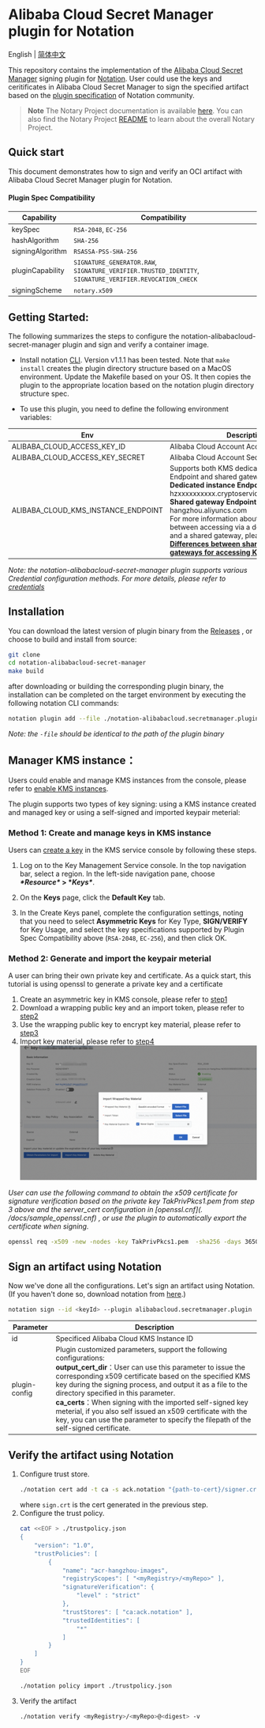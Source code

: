 # Alibaba Cloud Secret Manager plugin for Notation

English | [简体中文](./README-zh_CN.md)

This repository contains the implementation of the [Alibaba Cloud Secret Manager](https://www.alibabacloud.com/help/en/kms/support/overview-6) signing plugin for [Notation](https://notaryproject.dev/). User could use the keys and ceritificates in Alibaba Cloud Secret Manager to sign the specified artifact based on the [plugin specification](https://github.com/notaryproject/specifications/blob/main/specs/plugin-extensibility.md) of Notation community.

> **Note** The Notary Project documentation is available [here](https://notaryproject.dev/docs/). You can also find the Notary Project [README](https://github.com/notaryproject/.github/blob/main/README.md) to learn about the overall Notary Project.



## Quick start

This document demonstrates how to sign and verify an OCI artifact with Alibaba Cloud Secret Manager plugin for Notation.


#### Plugin Spec Compatibility

| Capability       | Compatibility                                              |
| ---------------- | ---------------------------------------------------------- |
| keySpec          | `RSA-2048`, `EC-256`                             |
| hashAlgorithm    | `SHA-256`                                                  |
| signingAlgorithm | `RSASSA-PSS-SHA-256`                                       |
| pluginCapability | `SIGNATURE_GENERATOR.RAW`, `SIGNATURE_VERIFIER.TRUSTED_IDENTITY`, `SIGNATURE_VERIFIER.REVOCATION_CHECK` |
| signingScheme    | `notary.x509`                                              |



## Getting Started:

The following summarizes the steps to configure the notation-alibabacloud-secret-manager plugin and sign and verify a container image.

- Install notation [CLI](https://github.com/notaryproject/notation/releases/tag/v1.1.1). Version v1.1.1 has been tested. Note that `make install` creates the plugin directory structure based on a MacOS environment. Update the Makefile based on your OS. It then copies the plugin to the appropriate location based on the notation plugin directory structure spec.

- To use this plugin, you need to define the following environment variables:

| Env                                 | Description                                                  |
| ----------------------------------- | ------------------------------------------------------------ |
| ALIBABA_CLOUD_ACCESS_KEY_ID         | Alibaba Cloud Account Access Key ID                          |
| ALIBABA_CLOUD_ACCESS_KEY_SECRET     | Alibaba Cloud Account Secret Access Key                      |
| ALIBABA_CLOUD_KMS_INSTANCE_ENDPOINT | Supports both KMS dedicated instance Endpoint and shared gateway Endpoint.  <br />**Dedicated instance Endpoint example**: kst-hzxxxxxxxxxx.cryptoservice.kms.aliyuncs.com<br />   **Shared gateway Endpoint example**: kms.cn-hangzhou.aliyuncs.com   <br />For more information about the differences between accessing via a dedicated gateway and a shared gateway, please refer to [**Differences between shared and dedicated gateways for accessing KMS**](https://www.alibabacloud.com/help/en/kms/key-management-service/developer-reference/classic-kms-sdkclassic-kms-sdk/#26484656d84ey) |

*Note: the notation-alibabacloud-secret-manager plugin supports various Credential configuration methods. For more details, please refer to [credentials](https://aliyuncontainerservice.github.io/ack-ram-tool/#credentials)*

## Installation

You can download the latest version of plugin binary from the [Releases](https://github.com/AliyunContainerService/notation-alibabacloud-secret-manager/releases) , or choose to build and install from source:

```bash
git clone
cd notation-alibabacloud-secret-manager
make build
```


after downloading or building the corresponding plugin binary, the installation can be completed on the target environment by executing the following notation CLI commands:

```bash
notation plugin add --file ./notation-alibabacloud.secretmanager.plugin
```

*Note: the `-file`  should be identical to the path of the plugin binary*



## Manager KMS instance：

Users could enable and manage KMS instances from the console, please refer to  [enable KMS instances](https://www.alibabacloud.com/help/en/kms/key-management-service/user-guide/manage-kms-instances#section-yal-idg-c4y).

The plugin supports two types of key signing: using a KMS instance created and managed key or using a self-signed and imported keypair meterial:

### Method 1: Create and manage keys in KMS instance

Users can [create a key](https://help.aliyun.com/en/kms/key-management-service/user-guide/manage-keys-2) in the KMS service console by following these steps.

1. Log on to the Key Management Service console. In the top navigation bar, select a region. In the left-side navigation pane, choose ***\*Resource\** > \**Keys\****.

2. On the **Keys** page, click the **Default Key** tab.

3. In the Create Keys panel, complete the configuration settings, noting that you need to select **Asymmetric Keys** for Key Type, **SIGN/VERIFY** for Key Usage,  and select the key specifications supported by Plugin Spec Compatibility above (`RSA-2048`, `EC-256`), and then click OK.



### Method 2:  Generate and import the keypair meterial

A user can bring their own private key and certificate. As a quick start, this tutorial is using openssl to generate a private key and a certificate

1. Create an asymmetric key in KMS console, please refer to [step1](https://www.alibabacloud.com/help/en/kms/user-guide/import-key-material-into-an-asymmetric-key#p-qcf-3d4-pel)
2. Download a wrapping public key and an import token, please refer to [step2](https://www.alibabacloud.com/help/en/kms/user-guide/import-key-material-into-an-asymmetric-key#p-f9p-n7u-88m)
3. Use the wrapping public key to encrypt key material, please refer to [step3](https://www.alibabacloud.com/help/en/kms/user-guide/import-key-material-into-an-asymmetric-key#p-jar-kxa-iun)
4. Import key material, please refer to [step4](https://www.alibabacloud.com/help/en/kms/user-guide/import-key-material-into-an-asymmetric-key#p-j5c-vp9-9vd)
   ![](./docs/import_key.png)

*User can use the following command to obtain the x509 certificate for signature verification based on the private key TakPrivPkcs1.pem from step 3 above and the server_cert configuration in [openssl.cnf](. /docs/sample_openssl.cnf) , or use the plugin to automatically export the certificate when signing.*

```bash
openssl req -x509 -new -nodes -key TakPrivPkcs1.pem  -sha256 -days 3650 -out sign.crt -config openssl.cnf -extensions server_cert
```



## Sign an artifact using Notation

Now we've done all the configurations. Let's sign an artifact using Notation. (If you haven't done so, download notation from [here](https://github.com/notaryproject/notation/releases).)
```bash
notation sign --id <keyId> --plugin alibabacloud.secretmanager.plugin  <myRegistry>/<myRepo>@<digest> --plugin-config output_cert_dir=<dirPath>
```


| Parameter     | Description                                                                                                                                                                                                                                                                                                                                                                                                                                                                                                                               |
| ------------- |-------------------------------------------------------------------------------------------------------------------------------------------------------------------------------------------------------------------------------------------------------------------------------------------------------------------------------------------------------------------------------------------------------------------------------------------------------------------------------------------------------------------------------------------|
| id            | Specificed Alibaba Cloud KMS Instance ID                                                                                                                                                                                                                                                                                                                                                                                                                                                                                                  |
| plugin-config | Plugin customized parameters, support the following configurations: <br />     **output_cert_dir**：User can use this parameter to issue the corresponding x509 certificate based on the specified KMS key during the signing process, and output it as a file to the directory specified in this parameter. <br />     **ca_certs**：When signing with the imported self-signed key meterial, if you also self issued an x509 certificate with the key,  you can use the parameter to specify the filepath of the self-signed certificate. |




## Verify the artifact using Notation
1. Configure trust store.
    ```bash
    ./notation cert add -t ca -s ack.notation "{path-to-cert}/signer.crt"
    ```
   where `sign.crt` is the cert generated in the previous step.
2. Configure the trust policy.
    ```bash 
    cat <<EOF > ./trustpolicy.json
    {
        "version": "1.0",
        "trustPolicies": [
            {
                "name": "acr-hangzhou-images",
                "registryScopes": [ "<myRegistry>/<myRepo>" ],
                "signatureVerification": {
                    "level" : "strict"
                },
                "trustStores": [ "ca:ack.notation" ],
                "trustedIdentities": [
                    "*"
                ]
            }
        ]
    }
    EOF
    ```
    ```bash
    ./notation policy import ./trustpolicy.json
    ```
3. Verify the artifact
    ```bash
    ./notation verify <myRegistry>/<myRepo>@<digest> -v